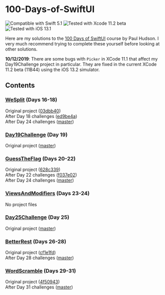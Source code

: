 # 100-Days-of-SwiftUI
![Compatible with Swift 5.1][swift-version]
![Tested with Xcode 11.2 beta][xcode-version]
![Tested with iOS 13.1][ios-version]

Here are my solutions to the [100 Days of SwiftUI][100-days] course by Paul Hudson. I very much recommend trying to complete these yourself before looking at other solutions.

**10/12/2019**: There are some bugs with `Picker` in XCode 11.1 that affect my Day19Challenge project in particular. They are fixed in the current XCode 11.2 beta (11B44) using the iOS 13.2 simulator.

## Contents 

### [WeSplit][day16] (Days 16-18)

Original project ([03dbb40](https://github.com/john-mueller/100-Days-of-SwiftUI/tree/03dbb40b72ec5065b998e32b27df23c46db60ce2/WeSplit))  
After Day 18 challenges ([ed9be4a](https://github.com/john-mueller/100-Days-of-SwiftUI/tree/ed9be4a2fc3572a183d12767e9ae90db2625d723/WeSplit))  
After Day 24 challenges ([master](https://github.com/john-mueller/100-Days-of-SwiftUI/tree/master/WeSplit))

### [Day19Challenge][day19] (Day 19)

Original project ([master](https://github.com/john-mueller/100-Days-of-SwiftUI/tree/master/Day19Challenge))

### [GuessTheFlag][day20] (Days 20-22)

Original project ([628c339](https://github.com/john-mueller/100-Days-of-SwiftUI/tree/628c339259fc7e2f5e6bd5668463404edaf69e50/GuessTheFlag))  
After Day 22 challenges ([f037e02](https://github.com/john-mueller/100-Days-of-SwiftUI/tree/f037e02f92d72d2c95ffbf23455d33bd5e197779/GuessTheFlag))  
After Day 24 challenges ([master](https://github.com/john-mueller/100-Days-of-SwiftUI/tree/master/GuessTheFlag))

### [ViewsAndModifiers][day23] (Days 23-24)

No project files

### [Day25Challenge][day25] (Day 25)

Original project ([master](https://github.com/john-mueller/100-Days-of-SwiftUI/tree/master/Day25Challenge))

### [BetterRest][day26] (Days 26-28)

Original project ([cf1e1fd](https://github.com/john-mueller/100-Days-of-SwiftUI/tree/cf1e1fda95154ca6b6c8b899b10a757f2ec51f69/BetterRest))  
After Day 28 challenges ([master](https://github.com/john-mueller/100-Days-of-SwiftUI/tree/master/BetterRest))

### [WordScramble][day29] (Days 29-31)

Original project ([4f50943](https://github.com/john-mueller/100-Days-of-SwiftUI/tree/4f509432efb01f505092aa1c2c81bb70e6cfdcf1/WordScramble))  
After Day 31 challenges ([master](https://github.com/john-mueller/100-Days-of-SwiftUI/tree/master/WordScramble))

[100-days]: https://www.hackingwithswift.com/100/swiftui

[day16]: https://www.hackingwithswift.com/100/swiftui/16
[day19]: https://www.hackingwithswift.com/100/swiftui/19
[day20]: https://www.hackingwithswift.com/100/swiftui/20
[day23]: https://www.hackingwithswift.com/100/swiftui/23
[day25]: https://www.hackingwithswift.com/100/swiftui/25
[day26]: https://www.hackingwithswift.com/100/swiftui/26
[day29]: https://www.hackingwithswift.com/100/swiftui/29

[swift-version]: https://img.shields.io/badge/Swift-5.1-green.svg
[xcode-version]: https://img.shields.io/badge/Xcode-11.2%20(beta)-orange.svg
[ios-version]: https://img.shields.io/badge/iOS-13.2%20(beta)-orange.svg